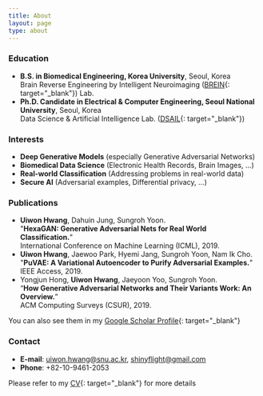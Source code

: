 ```yaml
---
title: About
layout: page
type: about
---
```


### Education

- **B.S. in Biomedical Engineering, Korea University**, Seoul, Korea  
  ​	Brain Reverse Engineering by Intelligent Neuroimaging ([BREIN](http://brein.korea.ac.kr/lab/){: target="_blank"}) Lab.
- **Ph.D. Candidate in Electrical & Computer Engineering, Seoul National University**, Seoul, Korea  
  ​	Data Science & Artificial Intelligence Lab. ([DSAIL](http://ailab.snu.ac.kr/){: target="_blank"})  



### Interests

- **Deep Generative Models** (especially Generative Adversarial Networks)
- **Biomedical Data Science** (Electronic Health Records, Brain Images, ...)
- **Real-world Classification** (Addressing problems in real-world data)
- **Secure AI** (Adversarial examples, Differential privacy, ...)  



### Publications

- **Uiwon Hwang**, Dahuin Jung, Sungroh Yoon.  
  "**HexaGAN: Generative Adversarial Nets for Real World Classification.**"  
  International Conference on Machine Learning (ICML), 2019.
- **Uiwon Hwang**, Jaewoo Park, Hyemi Jang, Sungroh Yoon, Nam Ik Cho.  
  "**PuVAE: A Variational Autoencoder to Purify Adversarial Examples.**"  
  IEEE Access, 2019.
-  Yongjun Hong, **Uiwon Hwang**, Jaeyoon Yoo, Sungroh Yoon.  
  “**How Generative Adversarial Networks and Their Variants Work: An Overview.**”  
  ACM Computing Surveys (CSUR), 2019.  

You can also see them in my [Google Scholar Profile](https://scholar.google.co.kr/citations?hl=en&user=CJ8-pGIAAAAJ){: target="_blank"}  



### Contact

- **E-mail**: uiwon.hwang@snu.ac.kr, shinyflight@gmail.com
- **Phone**: +82-10-9461-2053  

Please refer to my [CV](https://shinyflight.github.io/about/CV.pdf){: target="_blank"} for more details